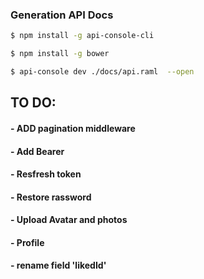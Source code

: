 ### Generation API Docs

```sh
$ npm install -g api-console-cli
```

```sh
$ npm install -g bower
```

```sh
$ api-console dev ./docs/api.raml  --open
```

## TO DO: 
#### - ADD pagination middleware
#### - Add Bearer
#### - Resfresh token
#### - Restore rassword
#### - Upload Avatar and photos 
#### - Profile 
#### - rename field 'likedId'
